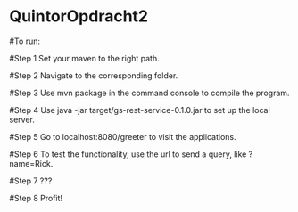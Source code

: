 # QuintorOpdracht2

#To run:

#Step 1
Set your maven to the right path.

#Step 2
Navigate to the corresponding folder.

#Step 3
Use mvn package in the command console to compile the program.

#Step 4
Use java -jar target/gs-rest-service-0.1.0.jar to set up the local server.

#Step 5
Go to localhost:8080/greeter to visit the applications.

#Step 6
To test the functionality, use the url to send a query, like ?name=Rick.

#Step 7
???

#Step 8
Profit!
 
